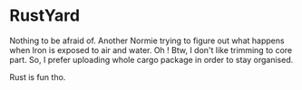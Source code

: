 # RustYard

Nothing to be afraid of. Another Normie trying to figure out what happens when Iron is exposed to air and water.
Oh ! Btw, I don't like trimming to core part. So, I prefer uploading whole cargo package in order to stay organised.

Rust is fun tho. 
